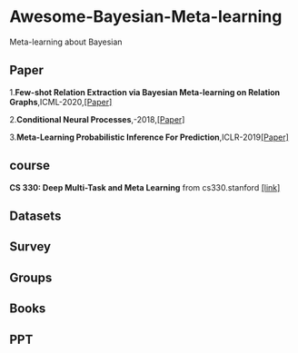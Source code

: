 # Awesome-Bayesian-Meta-learning
Meta-learning about Bayesian

## Paper
1.**Few-shot Relation Extraction via Bayesian Meta-learning on Relation Graphs**,ICML-2020,[[Paper]](https://arxiv.org/pdf/2007.02387.pdf)

2.**Conditional Neural Processes**,-2018,[[Paper]](https://arxiv.org/abs/1807.01613)

3.**Meta-Learning Probabilistic Inference For Prediction**,ICLR-2019[[Paper]](https://arxiv.org/abs/1805.09921)



## course
**CS 330: Deep Multi-Task and Meta Learning** from cs330.stanford
 [[link]](http://cs330.stanford.edu/)




## Datasets

## Survey



## Groups


## Books




## PPT




